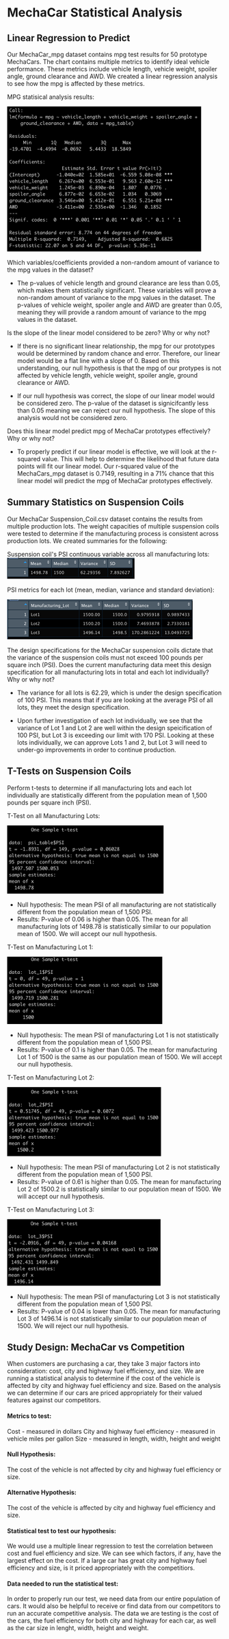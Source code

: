 # MechaCar Statistical Analysis

## Linear Regression to Predict
Our MechaCar_mpg dataset contains mpg test results for 50 prototype MechaCars. The chart contains multiple metrics to identify ideal vehicle performance. These metrics include vehicle length, vehicle weight, spoiler angle, ground clearance and AWD. We created a linear regression analysis to see how the mpg is affected by these metrics. 

MPG statisical analysis results:

![image](https://github.com/corispade/MechaCar_Statistical_Analysis/blob/main/images/MechaCar_mpg_summary_analysis.png)

Which variables/coefficients provided a non-random amount of variance to the mpg values in the dataset?
* The p-values of vehicle length and ground clearance are less than 0.05, which makes them statistically significant. These variables will prove a non-random amount of variance to the mpg values in the dataset. The p-values of vehicle weight, spoiler angle and AWD are greater than 0.05, meaning they will provide a random amount of variance to the mpg values in the dataset.

Is the slope of the linear model considered to be zero? Why or why not?
* If there is no significant linear relationship, the mpg for our prototypes would be determined by random chance and error. Therefore, our linear model would be a flat line with a slope of 0. Based on this understanding, our null hypothesis is that the mpg of our protypes is not affected by vehicle length, vehicle weight, spoiler angle, ground clearance or AWD.

* If our null hypothesis was correct, the slope of our linear model would be considered zero. The p-value of the dataset is signicifcantly less than 0.05 meaning we can reject our null hypothesis. The slope of this analysis would not be considered zero. 

Does this linear model predict mpg of MechaCar prototypes effectively? Why or why not? 
* To properly predict if our linear model is effective, we will look at the r-squared value. This will help to determine the likelihood that future data points will fit our linear model. Our r-squared value of the MechaCars_mpg dataset is 0.7149, resulting in a 71% chance that this linear model will predict the mpg of MechaCar prototypes effectively.


## Summary Statistics on Suspension Coils
Our MechaCar Suspension_Coil.csv dataset contains the results from multiple production lots. The weight capacities of multiple suspension coils were tested to determine if the manufacturing process is consistent across production lots. We created summaries for the following: 

Suspension coil's PSI continuous variable across all manufacturing lots:
![image](https://github.com/corispade/MechaCar_Statistical_Analysis/blob/main/images/PSI_total_summary.png)

PSI metrics for each lot (mean, median, variance and standard deviation):

![image](https://github.com/corispade/MechaCar_Statistical_Analysis/blob/main/images/PSI_lot_summary.png)

The design specifications for the MechaCar suspension coils dictate that the variance of the suspension coils must not exceed 100 pounds per square inch (PSI). Does the current manufacturing data meet this design specification for all manufacturing lots in total and each lot individually? Why or why not?

* The variance for all lots is 62.29, which is under the design specification of 100 PSI. This means that if you are looking at the average PSI of all lots, they meet the design specification.

* Upon further investigation of each lot individually, we see that the variance of Lot 1 and Lot 2 are well within the design speicification of 100 PSI, but Lot 3 is exceeding our limit with 170 PSI. Looking at these lots individually, we can approve Lots 1 and 2, but Lot 3 will need to under-go improvements in order to continue production.


## T-Tests on Suspension Coils

Perform t-tests to determine if all manufacturing lots and each lot individually are statistically different from the population mean of 1,500 pounds per square inch (PSI). 

T-Test on all Manufacturing Lots:

![image](https://github.com/corispade/MechaCar_Statistical_Analysis/blob/main/images/total_psi_vs_mean.png)

* Null hypothesis: The mean PSI of all manufacturing are not statistically different from the population mean of 1,500 PSI.
* Results: P-value of 0.06 is higher than 0.05. The mean for all manufacturing lots of 1498.78 is statistically similar to our population mean of 1500. We will accept our null hypothesis.

T-Test on Manufacturing Lot 1:

![image](https://github.com/corispade/MechaCar_Statistical_Analysis/blob/main/images/lot_1_vs_mean.png)

* Null hypothesis: The mean PSI of manufacturing Lot 1 is not statistically different from the population mean of 1,500 PSI.
* Results: P-value of 0.1 is higher than 0.05. The mean for manufacturing Lot 1 of 1500 is the same as our population mean of 1500. We will accept our null hypothesis.

T-Test on Manufacturing Lot 2:

![image](https://github.com/corispade/MechaCar_Statistical_Analysis/blob/main/images/lot_2_vs_mean.png)

* Null hypothesis: The mean PSI of manufacturing Lot 2 is not statistically different from the population mean of 1,500 PSI.
* Results: P-value of 0.61 is higher than 0.05. The mean for manufacturing Lot 2 of 1500.2 is statistically similar to our population mean of 1500. We will accept our null hypothesis.

T-Test on Manufacturing Lot 3:

![image](https://github.com/corispade/MechaCar_Statistical_Analysis/blob/main/images/lot_3_vs_mean.png)

* Null hypothesis: The mean PSI of manufacturing Lot 3 is not statistically different from the population mean of 1,500 PSI.
* Results: P-value of 0.04 is lower than 0.05. The mean for manufacturing Lot 3 of 1496.14 is not statistically similar to our population mean of 1500. We will reject our null hypothesis.


## Study Design: MechaCar vs Competition
When customers are purchasing a car, they take 3 major factors into consideration: cost, city and highway fuel efficiency, and size. We are running a statistical analysis to determine if the cost of the vehicle is affected by city and highway fuel efficiency and size. Based on the analysis we can determine if our cars are priced appropriately for their valued features against our competitors. 

#### Metrics to test: 
Cost - measured in dollars
City and highway fuel efficiency - measured in vehicle miles per gallon
Size - measured in length, width, height and weight

#### Null Hypothesis:
The cost of the vehicle is not affected by city and highway fuel efficiency or size.

#### Alternative Hypothesis:
The cost of the vehicle is affected by city and highway fuel efficiency and size.

#### Statistical test to test our hypothesis:
We would use a multiple linear regression to test the correlation between cost and fuel efficiency and size. We can see which factors, if any, have the largest effect on the cost. If a large car has great city and highway fuel efficiency and size, is it priced appropriately with the competitiors. 

#### Data needed to run the statistical test:
In order to properly run our test, we need data from our entire population of cars. It would also be helpful to receive or find data from our competitors to run an accurate competitive analysis. The data we are testing is the cost of the cars, the fuel efficiency for both city and highway for each car, as well as the car size in lenght, width, height and weight. 
